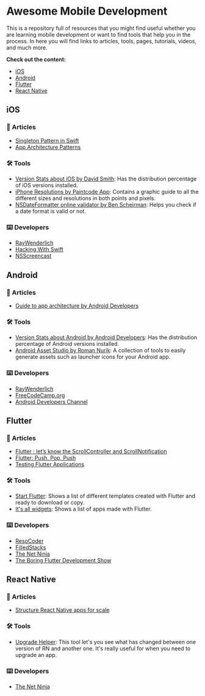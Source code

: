 # Awesome Mobile Development
This is a repository full of resources that you might find useful whether you are learning mobile development or want to find tools that help you in the process. In here you will find links to articles, tools, pages, tutorials, videos, and much more.

**Check out the content:**
* [iOS](#ios)
* [Android](#android)
* [Flutter](#flutter)
* [React Native](#react-native)

## iOS
### 🔗 Articles
- [Singleton Pattern in Swift](https://medium.com/@nimjea/singleton-class-in-swift-17eef2d01d88)
- [App Architecture Patterns](https://medium.com/ios-os-x-development/ios-architecture-patterns-ecba4c38de52)

### 🛠 Tools
- [Version Stats about iOS by David Smith](https://david-smith.org/iosversionstats/): Has the distribution percentage of iOS versions installed.
- [iPhone Resolutions by Paintcode App](https://www.paintcodeapp.com/news/ultimate-guide-to-iphone-resolutions): Contains a graphic guide to all the different sizes and resolutions in both points and pixels.
- [NSDateFormatter online validator by Ben Scheirman](https://nsdateformatter.com/): Helps you check if a date format is valid or not.

### ⌨️ Developers
- [RayWenderlich](https://www.youtube.com/user/rwenderlich)
- [Hacking With Swift](https://www.hackingwithswift.com/)
- [NSScreencast](https://nsscreencast.com/episodes)

## Android
### 🔗 Articles
- [Guide to app architecture by Android Developers](https://developer.android.com/jetpack/docs/guide)

### 🛠 Tools
- [Version Stats about Android by Android Developers](https://developer.android.com/about/dashboards): Has the distribution percentage of Android versions installed.
- [Android Asset Studio by Roman Nurik](https://romannurik.github.io/AndroidAssetStudio/): A collection of tools to easily generate assets such as launcher icons for your Android app.

### ⌨️ Developers
- [RayWenderlich](https://www.youtube.com/user/rwenderlich)
- [FreeCodeCamp.org](https://www.freecodecamp.org/)
- [Android Developers Channel](https://www.youtube.com/user/androiddevelopers)

## Flutter
### 🔗 Articles
- [Flutter : let’s know the ScrollController and ScrollNotification](https://medium.com/@diegoveloper/flutter-lets-know-the-scrollcontroller-and-scrollnotification-652b2685a4ac)
- [Flutter: Push, Pop, Push](https://medium.com/flutter-community/flutter-push-pop-push-1bb718b13c31)
- [Testing Flutter Applications](https://proandroiddev.com/testing-flutter-applications-f961969da86a)

### 🛠 Tools
- [Start Flutter](https://startflutter.com/): Shows a list of different templates created with Flutter and ready to download or copy.
- [It's all widgets](https://itsallwidgets.com/): Shows a list of apps made with Flutter.

### ⌨️ Developers
- [ResoCoder](https://www.youtube.com/channel/UCSIvrn68cUk8CS8MbtBmBkA)
- [FilledStacks](https://www.youtube.com/channel/UC2d0BYlqQCdF9lJfydl_02Q)
- [The Net Ninja](https://www.youtube.com/channel/UCW5YeuERMmlnqo4oq8vwUpg)
- [The Boring Flutter Development Show](https://www.youtube.com/watch?v=vqPG1tU6-c0&list=PLjxrf2q8roU3ahJVrSgAnPjzkpGmL9Czl)

## React Native
### 🔗 Articles
- [Structure React Native apps for scale](https://medium.com/the-andela-way/how-to-structure-a-react-native-app-for-scale-a29194cd33fc)

### 🛠 Tools
- [Upgrade Helper](https://react-native-community.github.io/upgrade-helper/): This tool let's you see what has changed between one version of RN and another one. It's really useful for when you need to upgrade an app.

### ⌨️ Developers
- [The Net Ninja](https://www.youtube.com/channel/UCW5YeuERMmlnqo4oq8vwUpg)

